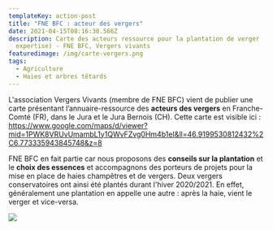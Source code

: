 ```yaml
---
templateKey: action-post
title: "FNE BFC : acteur des vergers"
date: 2021-04-15T08:16:30.566Z
description: Carte des acteurs ressource pour la plantation de verger (conseils,
  expertise) - FNE BFC, Vergers vivants
featuredimage: /img/carte-vergers.png
tags:
  - Agriculture
  - Haies et arbres têtards
---
```

L'association Vergers Vivants (membre de FNE BFC) vient de publier une carte présentant l’annuaire-ressource des **acteurs des vergers** en Franche-Comté (FR), dans le Jura et le Jura Bernois (CH). Cette carte est visible ici : <https://www.google.com/maps/d/viewer?mid=1PWK8VRUvUmambL1y1QWvFZvg0Hm4b1eI&ll=46.9199530812432%2C6.773335943845748&z=8>

FNE BFC en fait partie car nous proposons des **conseils sur la plantation** et le **choix des essences** et accompagnons des porteurs de projets pour la mise en place de haies champêtres et de vergers. Deux vergers conservatoires ont ainsi été plantés durant l'hiver 2020/2021. En effet, généralement une plantation en appelle une autre : après la haie, vient le verger et vice-versa.

![](/img/img-0359.jpg#img-center)